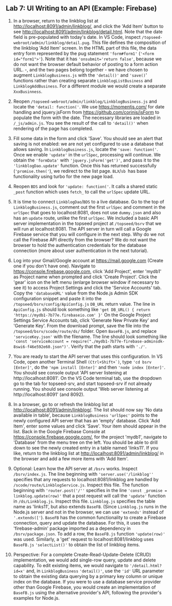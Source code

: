 ## Lab 7: UI Writing to an API (Example: Firebase)

1. In a browser, return to the linkblog list at <a href='http://localhost:8091/admin/linkblog/' target='_blank'>http://localhost:8091/admin/linkblog/</a>, and click the 'Add Item' button to see <a href='http://localhost:8091/admin/linkblog/detail.html' target='_blank'>http://localhost:8091/admin/linkblog/detail.html</a>. Note that the date field is pre-populated with today's date. In VS Code, inspect `/topseed-webroot/admin/linkblog/detail.pug`. This file defines the composition of the linkblog 'Add Item' screen. In the HTML part of this file, the data entry form represented by the pug statement `'form#form1'` (`'<form id="form1">'`). Note that it has `'onsubmit='return false'`, because we do not want the browser default behavior of posting to a form action URL.
 -, and the two pages belong together - we have chosen to augment `LinkblogBusiness.js` with the `'detail()'` and `'save()`' functions rather than creating separate `LinkblogListBusiness` and `LinkblogAddBusiness`. For a different module we would create a separate `XxxBusinness`.

3. Reopen `/topseed-webroot/admin/linkblog/LinkblogBusiness.js` and locate the `'detail: function('`. We use <a href='https://momentjs.com/' target='_blank'>https://momentjs.com/</a> for date handling and jquery.jsForm from <a href='https://github.com/corinis/jsForm' target='_blank'>https://github.com/corinis/jsForm</a> to populate the form with the date. The necessary libraries are loaded in `/_js/admin.js`. You see the result of the call to `'detail()'` when rendering of the page has completed.

4. Fill some data in the form and click 'Save'. You should see an alert that saving is not enabled: we are not yet configured to use a database that allows saving. In `LinkblogBusiness.js`, locate the `'save: function('`. Once we enable `'update'` in the `urlSpec`, processing will continue. We obtain the `'formData'` with `'jquery.jsForm('get')'`, and pass it to the `'linkblogDao.update'` function. Once this has returned successfully (`'promise.then('`), we redirect to the list page. `BLX`/`sb `has base functionality using turbo for the new page load.

5. Reopen `BDS` and look for `'update: function('`. It calls a shared static `_post` function which uses `fetch_` to call the `urlSpec` update URL. 

6. It is time to connect `LinkblogDao`/`BDS` to a live database. Go to the top of `LinkblogBusiness.js`, comment out the first `urlSpec` and comment in the `urlSpec` that goes to localhost:8081, does not use `dummy.json` and also has an `update` route, unlike the first `urlSpec`. We included a basic API server implementation in the topseed project at `/topseed/bsrv` that we will run at localhost:8081. The API server in turn will call a Google Firebase service that you will configure in the next step. Why do we not call the Firebase API directly from the browser? We do not want the browser to hold the authentication credentials for the database connection (more about user authentication in the next tutorial).

7. Log into your Gmail/Google account at https://mail.google.com (Create one if you don't have one). Navigate to <a href='https://console.firebase.google.com/' target='_blank'>https://console.firebase.google.com</a>, click 'Add Project', enter 'mydb1' as Project name when prompted and click 'Create Project'.
Click the 'gear' icon on the left menu (enlarge browser window if necessary to see it) to access Project Settings and click the 'Service Accounts' tab. Copy the `'databaseURL'` value from the Node.js Admin SDK configuration snippet and paste it into the  `/topseed/bsrv/config/ApiConfig.js` `DB_URL` return value. The line in `ApiConfig.js` should look something like `'get DB_URL() { return 'https://mydb1-7b77e.firebaseio.com' }'` On the Google Project Settings Service Accounts tab, click 'Generate New Private Key' and 'Generate Key'. From the download prompt, save the file into the `/topseed/bsrv/scode/route/ds/` folder. Open `BaseFB.js`, and replace `'serviceKey.json'` with the filename. The line should look something like `'const 'serviceAccount = require("./mydb1-7b77e-firebase-adminsdk-8swi6-f46e592e60.json")'`. Verify that the path starts with `'./'`.

8. You are ready to start the API server that uses this configuration. In VS Code, open another Terminal Shell ``(Ctrl+Shift+`)``, type `'cd bsrv [Enter]'`, do the `'npm install [Enter]'` and then `'node index [Enter]'`.
You should see console output 'API server listening at http://localhost:8081'. On the VS Code terminal tab, use the dropdown go to the tab for topseed-srv, and start topseed-srv if not already running. You should see console output 'Web server listening at http://localhost:8091' (and 8092).

9. In a browser, go to or refresh the linkblog list at <a href='http://localhost:8091/admin/linkblog/' target='_blank'>http://localhost:8091/admin/linkblog/</a>. The list should now say 'No data available in table', because `LinkblogBusiness` `'urlSpec'` points to the newly configured API server that has an 'empty' database. Click 'Add Item', enter some values and click 'Save'. Your item should appear in the list. Back in the Google Firebase Console at <a href='https://console.firebase.google.com/' target='_blank'>https://console.firebase.google.com/</a>, for the project 'mydb1', navigate to 'Database' from the menu tree on the left. You should be able to drill down to see the newly created entry in a table named 'links11'. If you like, return to the linkblog list at <a href='http://localhost:8091/admin/linkblog/' target='_blank'>http://localhost:8091/admin/linkblog/</a> in the browser and add a few more items with 'Add Item'.

10. Optional: Learn how the API server at `/bsrv` works. Inspect `/bsrv/index.js`. The line beginning with `'server.use('/linkblog''` specifies that any requests to localhost:8081/linkblog are handled
by `/scode/route/LinkblogService.js`. Inspect this file. The function beginning with `'router.post('/''` specifies in the line `'const _promise = linkblog.update(row)'` that a post request will call the `'update'` function in `/ds/Linkblog.js`. Inspect this file. `Linkblog.js` specifies the table name as 'links11', but also extends `BaseFB`. (Since `Linkblog.js` runs in the Node.js server and not in the browser, we can use `'extends'` instead of `'.extends(['`). `BaseFB` has the common functionality to create a Firebase connection, query and update the database. For this, it uses the 'firebase-admin' package imported as a dependency in `/bsrv/package.json`. To add a row, the `BaseFB.js` function `'update(row)'` was used. Similarly, a 'get' request to localhost:8081/linkblog uses `BaseFB.js` `'selectList()'` to obtain the list of linkblog items. 

11. Perspective: For a complete Create-Read-Update-Delete (CRUD) implementation, we would add single-row query, update and delete capability. To edit existing items, we would navigate to `'/detail.html?id=x'` and, in `LinkblogBusiness` `'detail()'`, use the `'id'` URL parameter to obtain the existing data querying by a primary key column or unique index on the database. If you were to use a database service provider other than Google Firebase, you would create an implementation of `BaseFB.js` using the alternative provider's API, following the provider's examples for Node.js. 


